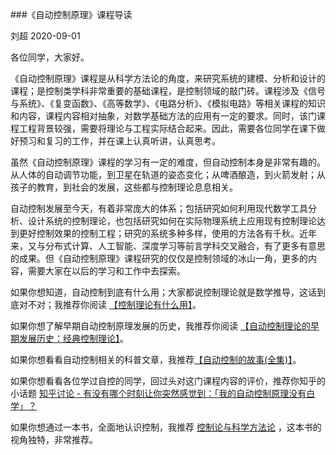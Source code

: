 ###《自动控制原理》课程导读

刘超  2020-09-01

各位同学，大家好。

《自动控制原理》课程是从科学方法论的角度，来研究系统的建模、分析和设计的课程；是控制类学科非常重要的基础课程，是控制领域的敲门砖。课程涉及《信号与系统》、《复变函数》、《高等数学》、《电路分析》、《模拟电路》等相关课程的知识和内容，课程内容相对抽象，对数学基础方法的应用有一定的要求。同时，该门课程工程背景较强，需要将理论与工程实际结合起来。因此，需要各位同学在课下做好预习和复习的工作，并在课上认真听讲，认真思考。

虽然《自动控制原理》课程的学习有一定的难度，但自动控制本身是非常有趣的。从人体的自动调节功能，到卫星在轨道的姿态变化；从啤酒酿造，到火箭发射；从孩子的教育，到社会的发展，这些都与控制理论息息相关。

自动控制发展至今天，有着非常庞大的体系；包括研究如何利用现代数学工具分析、设计系统的控制理论，也包括研究如何在实际物理系统上应用现有控制理论达到更好控制效果的控制工程；研究的系统多种多样，使用的方法各有千秋。近年来，又与分布式计算、人工智能、深度学习等前言学科交叉融合，有了更多有意思的成果。但《自动控制原理》课程研究的仅仅是控制领域的冰山一角，更多的内容，需要大家在以后的学习和工作中去探索。

如果你想知道，自动控制到底有什么用；大家都说控制理论就是数学推导，这话到底对不对；我推荐你阅读 [【控制理论有什么用】](控制理论有什么用.pdf)。

如果你想了解早期自动控制原理发展的历史，我推荐你阅读 [【自动控制理论的早期发展历史：经典控制理论】](自动控制理论的早期发展历史：经典控制理论.pdf)。

如果你想看看自动控制相关的科普文章，我推荐[【自动控制的故事(全集)】](自动控制的故事(全集).pdf)。

如果你想看看各位学过自控的同学，回过头对这门课程内容的评价，推荐你知乎的小话题 [知乎讨论 - 有没有哪个时刻让你突然感觉到：「我的自动控制原理没有白学」？](https://www.zhihu.com/question/63508189)

如果你想通过一本书，全面地认识控制，我推荐 [控制论与科学方法论](Reading/控制论与科学方法论.pdf) ，这本书的视角独特，非常推荐。




